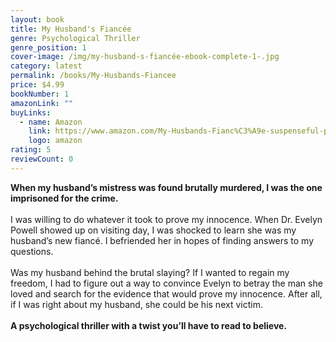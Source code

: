 ```yaml
---
layout: book
title: My Husband's Fiancée
genre: Psychological Thriller
genre_position: 1
cover-image: /img/my-husband-s-fiancée-ebook-complete-1-.jpg
category: latest
permalink: /books/My-Husbands-Fiancee
price: $4.99
bookNumber: 1
amazonLink: ""
buyLinks:
  - name: Amazon
    link: https://www.amazon.com/My-Husbands-Fianc%C3%A9e-suspenseful-psychological-ebook/dp/B09D19123C/ref=sr_1_3?dchild=1&keywords=my+husbands+fiancee&qid=1633617610&sr=8-3
    logo: amazon
rating: 5
reviewCount: 0
---
```

**When my husband’s mistress was found brutally murdered, I was the one imprisoned for the crime.**\
\
I was willing to do whatever it took to prove my innocence. When Dr. Evelyn Powell showed up on visiting day, I was shocked to learn she was my husband’s new fiancé. I befriended her in hopes of finding answers to my questions.\
\
Was my husband behind the brutal slaying? If I wanted to regain my freedom, I had to figure out a way to convince Evelyn to betray the man she loved and search for the evidence that would prove my innocence. After all, if I was right about my husband, she could be his next victim.\
\
**A psychological thriller with a twist you’ll have to read to believe.**
